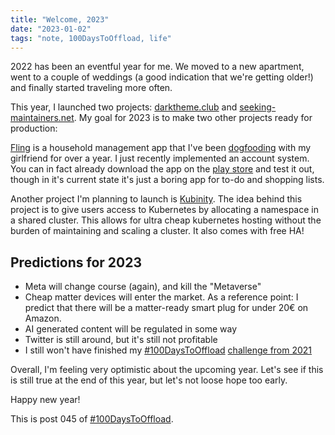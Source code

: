 ```yaml
---
title: "Welcome, 2023"
date: "2023-01-02"
tags: "note, 100DaysToOffload, life"
---
```


2022 has been an eventful year for me. We moved to a new apartment, went to a
couple of weddings (a good indication that we're getting older!) and finally
started traveling more often.

This year, I launched two projects: [darktheme.club](https://darktheme.club) and
[seeking-maintainers.net](https://seeking-maintainers.net). My goal for 2023 is
to make two other projects ready for production:

[Fling](https://github.com/garritfra/fling) is a household management app that
I've been [dogfooding](https://en.wikipedia.org/wiki/Eating_your_own_dog_food)
with my girlfriend for over a year. I just recently implemented an account
system. You can in fact already download the app on the [play
store](https://play.google.com/store/apps/details?id=de.garritfra.fling) and
test it out, though in it's current state it's just a boring app for to-do and
shopping lists.

Another project I'm planning to launch is
[Kubinity](https://docs.kubinity.com/). The idea behind this project is to give
users access to Kubernetes by allocating a namespace in a shared cluster. This
allows for ultra cheap kubernetes hosting without the burden of maintaining and
scaling a cluster. It also comes with free HA!

## Predictions for 2023

- Meta will change course (again), and kill the "Metaverse"
- Cheap matter devices will enter the market. As a reference point: I predict
that there will be a matter-ready smart plug for under 20€ on Amazon.
- AI generated content will be regulated in some way
- Twitter is still around, but it's still not profitable
- I still won't have finished my
[#100DaysToOffload]([/posts/2021-01-11-100daystooffload](https://100daystooffload.com/))
[challenge from 2021](/posts/2021-01-11-100daystooffload)

Overall, I'm feeling very optimistic about the upcoming year. Let's see if this
is still true at the end of this year, but let's not loose hope too early.

Happy new year!

This is post 045 of [#100DaysToOffload](https://100daystooffload.com/).
